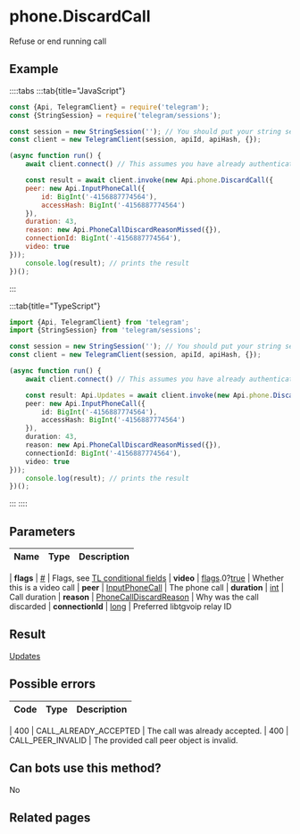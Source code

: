 # phone.DiscardCall

Refuse or end running call



## Example

::::tabs
:::tab{title="JavaScript"}
```js
const {Api, TelegramClient} = require('telegram');
const {StringSession} = require('telegram/sessions');

const session = new StringSession(''); // You should put your string session here
const client = new TelegramClient(session, apiId, apiHash, {});

(async function run() {
    await client.connect() // This assumes you have already authenticated with .start()

    const result = await client.invoke(new Api.phone.DiscardCall({
    peer: new Api.InputPhoneCall({
        id: BigInt('-4156887774564'),
        accessHash: BigInt('-4156887774564')
    }),
    duration: 43,
    reason: new Api.PhoneCallDiscardReasonMissed({}),
    connectionId: BigInt('-4156887774564'),
    video: true
}));
    console.log(result); // prints the result
})();
```
:::

:::tab{title="TypeScript"}
```ts
import {Api, TelegramClient} from 'telegram';
import {StringSession} from 'telegram/sessions';

const session = new StringSession(''); // You should put your string session here
const client = new TelegramClient(session, apiId, apiHash, {});

(async function run() {
    await client.connect() // This assumes you have already authenticated with .start()

    const result: Api.Updates = await client.invoke(new Api.phone.DiscardCall({
    peer: new Api.InputPhoneCall({
        id: BigInt('-4156887774564'),
        accessHash: BigInt('-4156887774564')
    }),
    duration: 43,
    reason: new Api.PhoneCallDiscardReasonMissed({}),
    connectionId: BigInt('-4156887774564'),
    video: true
}));
    console.log(result); // prints the result
})();
```
:::
::::



## Parameters

| Name | Type | Description |
| :--: | ---- | ----------- |

| **flags** | [#](https://core.telegram.org/type/%23) | Flags, see [TL conditional fields](https://core.telegram.org/mtproto/TL-combinators#conditional-fields) 
| **video** | [flags](https://core.telegram.org/mtproto/TL-combinators#conditional-fields).0?[true](https://core.telegram.org/constructor/true) | Whether this is a video call 
| **peer** | [InputPhoneCall](https://core.telegram.org/type/InputPhoneCall) | The phone call 
| **duration** | [int](https://core.telegram.org/type/int) | Call duration 
| **reason** | [PhoneCallDiscardReason](https://core.telegram.org/type/PhoneCallDiscardReason) | Why was the call discarded 
| **connectionId** | [long](https://core.telegram.org/type/long) | Preferred libtgvoip relay ID 


## Result

[Updates](https://core.telegram.org/type/Updates)



## Possible errors

| Code | Type | Description |
| :--: | ---- | ----------- |

| 400 | CALL\_ALREADY\_ACCEPTED | The call was already accepted. 
| 400 | CALL\_PEER\_INVALID | The provided call peer object is invalid. 


## Can bots use this method?

No

## Related pages


